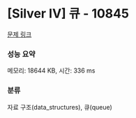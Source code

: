# [Silver IV] 큐 - 10845 

[문제 링크](https://www.acmicpc.net/problem/10845) 

### 성능 요약

메모리: 18644 KB, 시간: 336 ms

### 분류

자료 구조(data_structures), 큐(queue)

